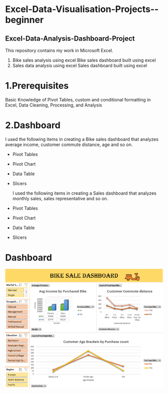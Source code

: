 # Excel-Data-Visualisation-Projects--beginner
## Excel-Data-Analysis-Dashboard-Project

This repository contains my work in Microsoft Excel.

1. Bike sales analysis using excel
   Bike sales dashboard built using excel
2. Sales data analysis using excel
   Sales dashboard built using excel

# 1.Prerequisites
Basic Knowledge of Pivot Tables, custom and conditional formatting in Excel, Data Cleaning, Processing, and Analysis

# 2.Dashboard
I used the following items in creating a Bike sales dashboard that analyzes average income, customer commute distance, age and so on.
- Pivot Tables
- Pivot Chart
- Data Table
- Slicers

  I used the following items in creating a Sales dashboard that analyzes monthly sales, sales representative and so on.
- Pivot Tables
- Pivot Chart
- Data Table
- Slicers

# Dashboard
![Bikes-Sales-Data-Analysis-dashboard](https://github.com/ShevindiRodrigo/Excel-Data-Visualisation-Projects--beginner/blob/main/bike%20sales%20dashbard.png)

